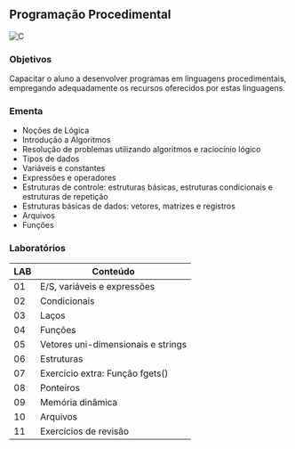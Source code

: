 ## Programação Procedimental
![C](https://img.shields.io/badge/C-DE3373?style=for-the-badge&logo=c&logoColor=white)

### Objetivos
Capacitar o aluno a desenvolver programas em linguagens procedimentais, empregando adequadamente os recursos oferecidos por estas linguagens.

### Ementa
* Noções de Lógica
* Introdução a Algoritmos
* Resolução de problemas utilizando algoritmos e raciocínio lógico
* Tipos de dados
* Variáveis e constantes
* Expressões e operadores
* Estruturas de controle: estruturas básicas, estruturas condicionais e estruturas de repetição
* Estruturas básicas de dados: vetores, matrizes e registros
* Arquivos
* Funções

### Laboratórios
| LAB | Conteúdo |
|-----|----------|
| 01 | E/S, variáveis e expressões |
| 02 | Condicionais |
| 03 | Laços |
| 04 | Funções |
| 05 | Vetores uni-dimensionais e strings |
| 06 | Estruturas |
| 07 | Exercício extra: Função fgets() |
| 08 | Ponteiros |
| 09 | Memória dinâmica |
| 10 | Arquivos |
| 11 | Exercícios de revisão |
